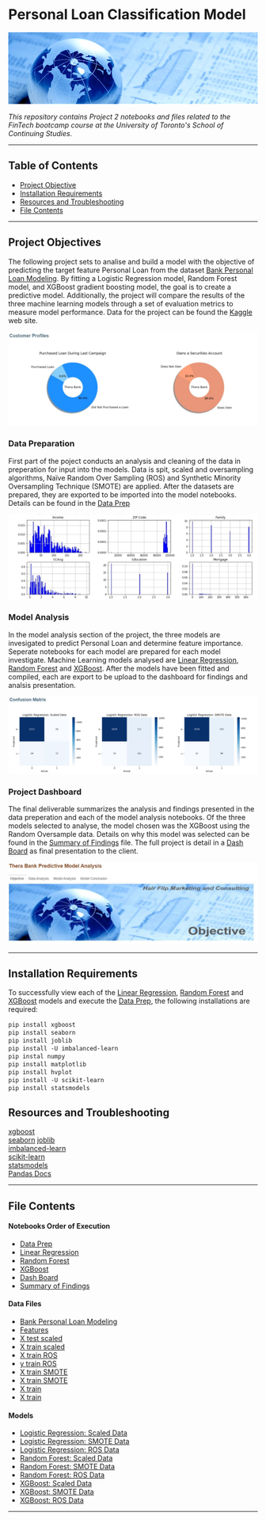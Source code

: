 # Personal Loan Classification Model

![intro_photo](images/finance-banner.jpg)

*This repository contains Project 2 notebooks and files related to the FinTech bootcamp course at the University of Toronto's School of Continuing Studies.*

---

## Table of Contents

- [Project Objective](#Project-Objectives)
- [Installation Requirements](#Installation-Requirements)
- [Resources and Troubleshooting](#Resources-Troubleshooting )
- [File Contents](#File-Contents)

---

## Project Objectives 

The following project sets to analise and build a model with the objective of predicting the target feature Personal Loan from the dataset [Bank Personal Loan Modeling](resources/Bank_Personal_Loan_Modelling.csv). By fitting a Logistic Regression model, Random Forest model, and XGBoost gradient boosting model, the goal is to create a predictive model. Additionally, the project will compare the results of the three machine learning models through a set of evaluation metrics to measure model performance. Data for the project can be found the [Kaggle](https://www.kaggle.com/itsmesunil/bank-loan-modelling) web site.

![obj_readme.JPG](images/obj_readme.JPG)

### Data Preparation 

First part of the poject conducts an analysis and cleaning of the data in preperation for input into the models.  Data is spit, scaled and oversampling algorithms, Naïve Random Over Sampling (ROS) and Synthetic Minority Oversampling Technique (SMOTE) are applied. After the datasets are prepared, they are exported to be imported into the model notebooks.  Details can be found in the [Data Prep](data_prep.ipynb)

![data_readme.JPG](images/data_readme.JPG)

### Model Analysis 

In the model analysis section of the project, the three models are invesigated to predict Personal Loan and determine feature importance.  Seperate notebooks for each model are prepared for each model investigate.  Machine Learning models analysed are [Linear Regression](logistical_regression.ipynb), [Random Forest](random_forest.ipynb) and [XGBoost](xgboost.ipynb).  After the models have been fitted and compiled, each are export to be upload to the dashboard for findings and analsis presentation.

![model_readme.JPG](images/model_readme.JPG)

### Project Dashboard

The final deliverable summarizes the analysis and findings presented in the data preperation and each of the model analysis notebooks. Of the three models selected to analyse, the model chosen was the XGBoost using the Random Oversample data.  Details on why this model was selected can be found in the  [Summary of Findings](Summary_of_Findings.md) file.  The full project is detail in a [Dash Board](thera_bank_dashboard.ipynb) as final presentation to the client.



![dash_readme.JPG](images/dash_readme.JPG)

---

## Installation Requirements

To successfully view each of the  [Linear Regression](logistical_regression.ipynb), [Random Forest](random_forest.ipynb) and [XGBoost](xgboost.ipynb) models and execute the [Data Prep](data_prep.ipynb), the following installations are required: 

```
pip install xgboost
pip install seaborn
pip install joblib
pip install -U imbalanced-learn
pip instal numpy
pip install matplotlib
pip install hvplot
pip install -U scikit-learn
pip install statsmodels

```
## Resources and Troubleshooting 

[xgboost](https://xgboost.readthedocs.io/en/latest/build.html)    
[seaborn](https://seaborn.pydata.org/installing.html) 
[joblib](https://joblib.readthedocs.io/en/latest/installing.html)     
[imbalanced-learn](https://imbalanced-learn.readthedocs.io/en/stable/install.html)     
[scikit-learn](https://scikit-learn.org/stable/install.html)    
[statsmodels](https://www.statsmodels.org/stable/install.html)  
[Pandas Docs](https://pandas.pydata.org/pandas-docs/stable/getting_started/index.html)      

---

## File Contents

#### Notebooks Order of Execution

- [Data Prep](data_prep.ipynb)
- [Linear Regression](logistical_regression.ipynb)
- [Random Forest](random_forest.ipynb)
- [XGBoost](xgboost.ipynb)
- [Dash Board](thera_bank_dashboard.ipynb)  
- [Summary of Findings](Summary_of_Findings.md)

#### Data Files

- [Bank Personal Loan Modeling](resources/Bank_Personal_Loan_Modelling.csv)
- [Features](resources/features.csv)
- [X test scaled](resources/X_test_scaled.csv)
- [X train scaled](resources/X_train_scaled.csv)
- [X train ROS](resources/X_train_ros.csv)
- [y train ROS](resources/y_train_ros.csv)
- [X train SMOTE](resources/X_train_smote.csv)
- [X train SMOTE](resources/y_train_smote.csv)
- [X train](resources/X_train.csv)
- [X train](resources/y_train.csv)

#### Models
- [Logistic Regression: Scaled Data](models/log_scaled_model.joblib)
- [Logistic Regression: SMOTE Data](models/log_smote_model.joblib)
- [Logistic Regression: ROS Data](models/log_ros_model.joblib)
- [Random Forest: Scaled Data](models/rf_scaled_model.joblib)
- [Random Forest: SMOTE Data](models/rf_smote_model.joblib)
- [Random Forest: ROS Data](models/rf_ros_model.joblib)
- [XGBoost: Scaled Data](models/xgb_scaled_model.joblib)
- [XGBoost: SMOTE Data](models/xgb_smote_model.joblib)
- [XGBoost: ROS Data](models/xgb_ros_model.joblib)

---
